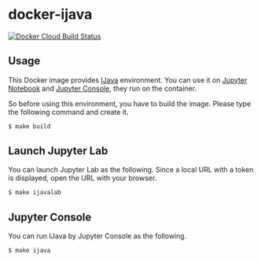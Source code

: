 # docker-ijava

[![Docker Cloud Build Status](https://img.shields.io/docker/cloud/build/blue271828/ijava.svg)](https://hub.docker.com/r/blue271828/ijava)



## Usage

This Docker image provides [IJava](https://github.com/SpencerPark/IJava/) environment. You can use it on [Jupyter Notebook](https://github.com/jupyter/notebook) and [Jupyter Console](https://github.com/jupyter/jupyter_console), they run on the container.

So before using this environment, you have to build the image. Please type the following command and create it.

```bash
$ make build
```



## Launch Jupyter Lab

You can launch Jupyter Lab as the following. Since a local URL with a token is displayed, open the URL with your browser.

```bash
$ make ijavalab
```



## Jupyter Console

You can run IJava by Jupyter Console as the following.

```bash
$ make ijava
```

